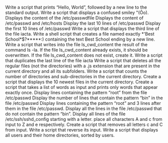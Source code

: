 Write a script that prints “Hello, World”, followed by a new line to the standard output. Write a script that displays a confused smiley "(Ôo). Displays the content of the /etc/passwdfile Displays the content of /etc/passwd and /etc/hosts Display the last 10 lines of /etc/passwd Display the first 10 lines of /etc/passwd Write a script that displays the third line of the file iacta. Write a shell script that creates a file named exactly *'Best School\*$?*****:) containing the text Best School ending by a new line. Write a script that writes into the file ls_cwd_content the result of the command ls -la. If the file ls_cwd_content already exists, it should be overwritten. If the file ls_cwd_content does not exist, create it. Write a script that duplicates the last line of the file iacta Write a script that deletes all the regular files (not the directories) with a .js extension that are present in the current directory and all its subfolders. Write a script that counts the number of directories and sub-directories in the current directory. Create a script that displays the 10 newest files in the current directory. Create a script that takes a list of words as input and prints only words that appear exactly once. Display lines containing the pattern “root” from the file /etc/passwd Display the number of lines that contain the pattern “bin” in the file /etc/passwd Display lines containing the pattern “root” and 3 lines after them in the file /etc/passwd. Display all the lines in the file /etc/passwd that do not contain the pattern “bin”. Display all lines of the file /etc/ssh/sshd_config starting with a letter. place all characters A and c from input to Z and e respectively. Create a script that removes all letters c and C from input. Write a script that reverse its input. Write a script that displays all users and their home directories, sorted by users.
